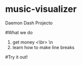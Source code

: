 # music-visualizer
Daemon Dash Projecto

#What we do
1) get money <\br> \n
2) learn how to make line breaks

#Try it out!
